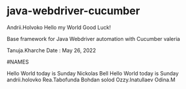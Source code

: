 # java-webdriver-cucumber
Andrii.Holvoko
Hello my World
Good Luck!

Base framework for Java Webdriver automation with Cucumber
valeria

Tanuja.Kharche
Date : May 26, 2022

#NAMES

Hello World today is Sunday
Nickolas Bell
Hello World today is Sunday
andrii.holovko
Rea.Tabofunda
Bohdan solod
Ozzy.Inatullaev
Odina.M
